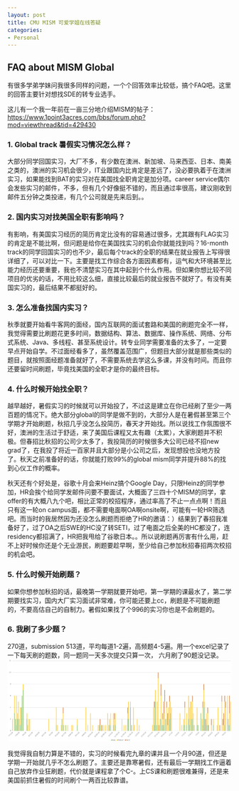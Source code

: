 ```yaml
---
layout: post
title: CMU MISM 可爱学姐在线答疑
categories:
- Personal
---
```


## FAQ about MISM Global
有很多学弟学妹问我很多同样的问题，一个个回答效率比较低，搞个FAQ吧。这里的回答主要针对想找SDE的转专业选手。

这儿有一个我一年前在一亩三分地介绍MISM的帖子：
<https://www.1point3acres.com/bbs/forum.php?mod=viewthread&tid=429430>

### 1. Global track 暑假实习情况怎么样？
大部分同学回国实习，大厂不多，有少数在澳洲、新加坡、马来西亚、日本、南美之类的，澳洲的实习机会很少，IT业跟国内比肯定是差远了，没必要执着于在澳洲实习，如果能找到BAT的实习对在美国找全职肯定是加分项。career service偶尔会发些实习的邮件，不多，但有几个好像挺不错的，而且通过率很高，建议刚收到邮件五分钟之类投递，有几个公司就是先来后到。。

### 2. 国内实习对找美国全职有影响吗？
有影响，有美国实习经历的简历肯定比没有的容易通过很多，尤其跟有FLAG实习的肯定是不能比啊，但问题是给你在美国找实习的机会你就能找到吗？16-month track的同学回国实习的也不少，最后每个track的全职的结果在就业报告上写得很详细了，可以对比一下。主要是找工作综合各方面因素都有，运气和大环境甚至比能力经历还要重要，我也不清楚实习在其中起到个什么作用。但如果你想比较不同项目的优劣的话，不用比较这么细，直接比较最后的就业报告不就好了。有没有美国实习的，最后结果不都挺好的。

### 3. 怎么准备找国内实习？
秋季就要开始看牛客网的面经，国内互联网的面试套路和美国的刷题完全不一样，我觉得需要比刷题花更多时间，数据结构、算法、数据库、操作系统、网络、分布式系统、Java、多线程、甚至系统设计。转专业同学需要准备的太多了，一定要早点开始自学。不过面经看多了，虽然覆盖范围广，但题目大部分就是那些类似的题目，就按照面经题准备就好了，不需要系统去学这么多课，并没有时间。而且你还要留时间刷题，毕竟找美国的全职才是你的最终目标。

### 4. 什么时候开始找全职？
越早越好，暑假实习的时候就可以开始投了，不过这是建立在你已经刷了至少一两百题的情况下。绝大部分global的同学是做不到的，大部分人是在暑假甚至第三个学期才开始刷题，秋招几乎没怎么投简历，春天才开始找。所以说找工作氛围很不好，澳洲的生活过于舒适，来了美国后课程又太有趣（太累），大家刷题并不积极。但春招比秋招的公司少太多了，我投简历的时候很多大公司已经不招new grad了，在我投了将近一百家并且大部分是小公司之后，发现想投也没地方投了。秋天之前准备好的话，你就能打败99%的global mism同学并提升88%的找到心仪工作的概率。

秋天还有个好处是，谷歌十月会来Heinz搞个Google Day，只限Heinz的同学参加，HR会挨个给同学发邮件问要不要面试，大概面了三四十个MISM的同学，拿offer的有大概八九个吧，相比正常的校招程序，通过率高了不止一点点啊！而且只有这一轮on campus面，都不需要电面啊OA啊onsite啊，可能有一轮HR筛选吧。而当时的我居然因为还没怎么刷题而拒绝了HR的邀请：）结果到了春招我准备好了，过了OA之后SWE的HC没了转SETI，过了电面之后全美的HC都没了，连residency都招满了，HR把我甩给了谷歌日本。。所以说刷题再厉害有什么用，赶不上好时候你还是个无业游民，刷题要趁早啊，至少给自己参加秋招春招两次校招的机会吧。

### 5. 什么时候开始刷题？
如果你想参加秋招的话，最晚第一学期就要开始吧，第一学期的课最水了，第二学期要找实习，国内大厂实习面试非常难，你可能还要上cc，刷题是不可能刷题的，不要高估自己的自制力。暑假如果找了个996的实习你也是不会刷题的。

### 6. 我刷了多少题？
270道，submission 513道，平均每道1-2遍，高频题4-5遍。用一个excel记录了一下每天刷的题数，同一题同一天多次提交只算一次，
六月刷了90题没记录。
<img src="/assets/images/i17.png" width="800"/>

我觉得我自制力算是不错的，实习的时候看完九章的课并且一个月90道，但还是学期一开始就几乎不怎么刷题了。主要还是靠寒暑假，还有最后一学期找工作逼着自己放弃作业狂刷题，代价就是课程拿了个C-。上CS课和刷题很难兼得，还是来美国前抓住暑假的时间刷个一两百比较靠谱。


